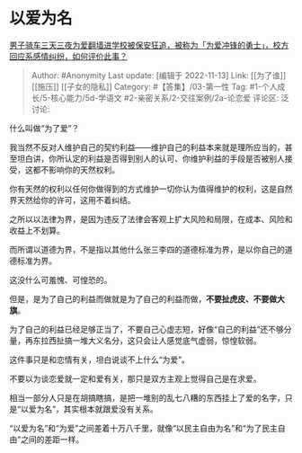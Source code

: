 # 以爱为名
[男子骑车三天三夜为爱翻墙进学校被保安狂追，被称为「为爱冲锋的勇士」，校方回应系感情纠纷，如何评价此事？](https://www.zhihu.com/question/566063675/answer/2755899248)

> Author: #Anonymity
> Last update: [编辑于 2022-11-13]
> Link: [[为了谁]] [[施压]] [[子女的隐私]]
> Category: #【答集】/03-第一性
> Tag: #1-个人成长/5-核心能力/5d-学语文 #2-亲密关系/2-交往案例/2a-论恋爱
> 评论区:
> 泛讨论:

什么叫做“为了爱”？

我当然不反对人维护自己的契约利益——维护自己的利益本来就是理所应当的，甚至坦白讲，你所认定的利益是否得到别人的认可、你维护利益的手段是否被别人接受，这都不影响你的天然权利。

你有天然的权利以任何你做得到的方式维护一切你认为值得维护的权利，这是自然界天然给你的许可，这用不着纠结。

之所以以法律为界，是因为违反了法律会客观上扩大风险和局限，在成本、风险和收益上不划算。

而所谓以道德为界，不是指以其他什么张三李四的道德标准为界，是以你自己的道德标准为界。

这没什么可羞愧、可惶恐的。

但是，是为了自己的利益而做就是为了自己的利益而做，**不要扯虎皮、不要做大旗**。

为了自己的利益已经足够正当了，不要自己心虚志短，好像“自己的利益”还不够分量，再东拉西扯搞一堆大义名分，这只会让人感觉底气虚弱，惊惶软弱。

这件事只是和恋情有关，坦白说谈不上什么“为爱”。

不要以为谈恋爱就一定和爱有关，那只是双方主观上觉得自己是在求爱。

相当一部分人只是在胡搞瞎搞，是把一堆别的乱七八糟的东西挂上了爱的名字，只是“以爱为名”，其实根本就跟爱没有关系。

“以爱为名”和“为爱”之间差着十万八千里，就像“以民主自由为名”和“为了民主自由”之间的差距一样。
